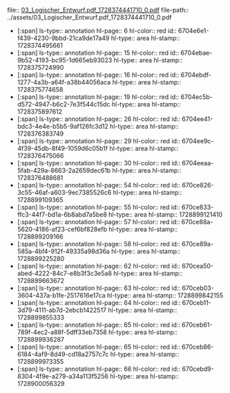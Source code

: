 file:: [03_Logischer_Entwurf.pdf_1728374441710_0.pdf](../assets/03_Logischer_Entwurf.pdf_1728374441710_0.pdf)
file-path:: ../assets/03_Logischer_Entwurf.pdf_1728374441710_0.pdf

- [:span]
  ls-type:: annotation
  hl-page:: 6
  hl-color:: red
  id:: 6704e6e1-f439-4230-9bbd-21ca9de17a49
  hl-type:: area
  hl-stamp:: 1728374495661
- [:span]
  ls-type:: annotation
  hl-page:: 15
  hl-color:: red
  id:: 6704ebae-9b52-4193-bc95-1d665eb93023
  hl-type:: area
  hl-stamp:: 1728375724990
- [:span]
  ls-type:: annotation
  hl-page:: 16
  hl-color:: red
  id:: 6704ebdf-1277-4a3b-a64f-a38b44056aca
  hl-type:: area
  hl-stamp:: 1728375774658
- [:span]
  ls-type:: annotation
  hl-page:: 19
  hl-color:: red
  id:: 6704ec5b-d572-4947-b6c2-7e3f544c15dc
  hl-type:: area
  hl-stamp:: 1728375897612
- [:span]
  ls-type:: annotation
  hl-page:: 26
  hl-color:: red
  id:: 6704ee41-bdc3-4e4e-b5b5-9af126fc3d12
  hl-type:: area
  hl-stamp:: 1728376383749
- [:span]
  ls-type:: annotation
  hl-page:: 29
  hl-color:: red
  id:: 6704ee9c-4f39-45db-8f49-1059d6c05b1f
  hl-type:: area
  hl-stamp:: 1728376475066
- [:span]
  ls-type:: annotation
  hl-page:: 30
  hl-color:: red
  id:: 6704eeaa-5fab-429a-8663-2a2659dec61b
  hl-type:: area
  hl-stamp:: 1728376488681
- [:span]
  ls-type:: annotation
  hl-page:: 54
  hl-color:: red
  id:: 670ce826-3c55-46af-a603-9ec7385526c6
  hl-type:: area
  hl-stamp:: 1728899109365
- [:span]
  ls-type:: annotation
  hl-page:: 55
  hl-color:: red
  id:: 670ce833-ffc3-44f7-bd1a-6b8abd7a5be8
  hl-type:: area
  hl-stamp:: 1728899121410
- [:span]
  ls-type:: annotation
  hl-page:: 57
  hl-color:: red
  id:: 670ce88a-5620-4186-af23-cef6bf828efb
  hl-type:: area
  hl-stamp:: 1728899209166
- [:span]
  ls-type:: annotation
  hl-page:: 58
  hl-color:: red
  id:: 670ce89a-585a-4bf4-912f-49335a98d36a
  hl-type:: area
  hl-stamp:: 1728899225280
- [:span]
  ls-type:: annotation
  hl-page:: 62
  hl-color:: red
  id:: 670cea50-abed-4222-84c7-e8b3f3c3e5a8
  hl-type:: area
  hl-stamp:: 1728899663672
- [:span]
  ls-type:: annotation
  hl-page:: 63
  hl-color:: red
  id:: 670ceb03-3604-437a-b1fe-2517616e17ca
  hl-type:: area
  hl-stamp:: 1728899842155
- [:span]
  ls-type:: annotation
  hl-page:: 64
  hl-color:: red
  id:: 670ceb11-3d79-4111-ab7d-2ebcb1422517
  hl-type:: area
  hl-stamp:: 1728899855333
- [:span]
  ls-type:: annotation
  hl-page:: 65
  hl-color:: red
  id:: 670ceb61-789f-4ec2-a88f-5dff33eb7358
  hl-type:: area
  hl-stamp:: 1728899936287
- [:span]
  ls-type:: annotation
  hl-page:: 65
  hl-color:: red
  id:: 670ceb86-6184-4af9-8d49-cd18a2757c7c
  hl-type:: area
  hl-stamp:: 1728899973355
- [:span]
  ls-type:: annotation
  hl-page:: 66
  hl-color:: red
  id:: 670cebd9-8304-4f9e-a279-a34a113f5256
  hl-type:: area
  hl-stamp:: 1728900056329